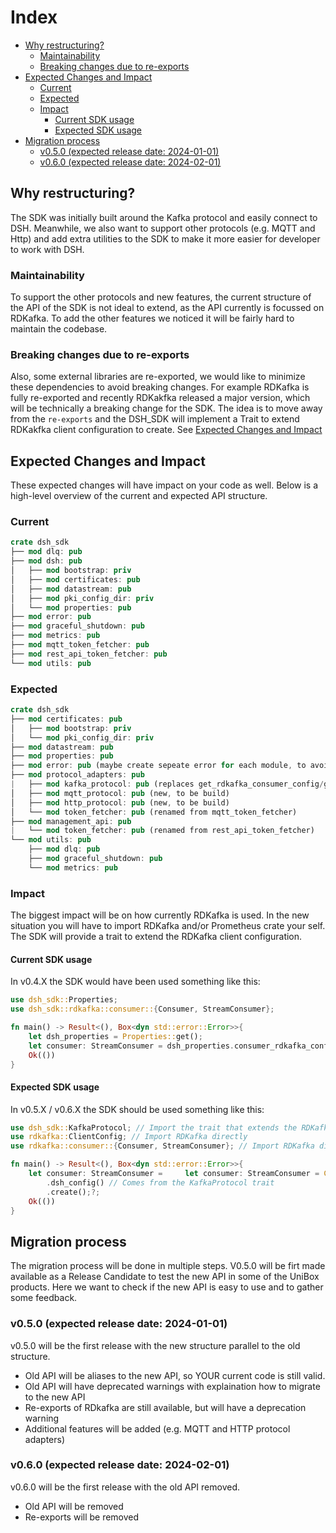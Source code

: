 # Index
- [Why restructuring?](#why-restructuring)
    - [Maintainability](#maintainability)
    - [Breaking changes due to re-exports](#breaking-changes-due-to-re-exports)
- [Expected Changes and Impact](#expected-changes-and-impact)
    - [Current](#current)
    - [Expected](#expected)
    - [Impact](#impact)
        - [Current SDK usage](#current-sdk-usage)
        - [Expected SDK usage](#expected-sdk-usage)
- [Migration process](#migration-process)
    - [v0.5.0 (expected release date: 2024-01-01)](#v050-expected-release-date-2024-01-01)
    - [v0.6.0 (expected release date: 2024-02-01)](#v060-expected-release-date-2024-02-01)

## Why restructuring?
The SDK was initially built around the Kafka protocol and easily connect to DSH. Meanwhile, we also want to support other protocols (e.g. MQTT and Http) and add extra utilities to the SDK to make it more easier for developer to work with DSH. 

### Maintainability
To support the other protocols and new features, the current structure of the API of the SDK is not ideal to extend, as the API currently is focussed on RDKafka. To add the other features we noticed it will be fairly hard to maintain the codebase.

### Breaking changes due to re-exports
Also, some external libraries are re-exported, we would like to minimize these dependencies to avoid breaking changes. For example RDKafka is fully re-exported and recently RDKakfka released a major version, which will be technically a breaking change for the SDK. The idea is to move away from the `re-exports` and the DSH_SDK will implement a Trait to extend RDKakfka client configuration to create. See [Expected Changes and Impact](#expected-changes-and-impact)

## Expected Changes and Impact
These expected changes will have impact on your code as well. Below is a high-level overview of the current and expected API structure.

### Current

```rust
crate dsh_sdk
├── mod dlq: pub
├── mod dsh: pub
│   ├── mod bootstrap: priv
│   ├── mod certificates: pub
│   ├── mod datastream: pub
│   ├── mod pki_config_dir: priv
│   └── mod properties: pub
├── mod error: pub
├── mod graceful_shutdown: pub
├── mod metrics: pub
├── mod mqtt_token_fetcher: pub
├── mod rest_api_token_fetcher: pub
└── mod utils: pub
```

### Expected

```rust
crate dsh_sdk
├── mod certificates: pub
│   ├── mod bootstrap: priv
│   └── mod pki_config_dir: priv
├── mod datastream: pub
├── mod properties: pub 
├── mod error: pub (maybe create sepeate error for each module, to avoid mess with cfg feautres flags)
├── mod protocol_adapters: pub
|   ├── mod kafka_protocol: pub (replaces get_rdkafka_consumer_config/get_rdkafka_producer_config from properties struct, and  will be a trait that extends the RDKafka config)
│   ├── mod mqtt_protocol: pub (new, to be build)
│   ├── mod http_protocol: pub (new, to be build)
│   └── mod token_fetcher: pub (renamed from mqtt_token_fetcher)
├── mod management_api: pub
|   └── mod token_fetcher: pub (renamed from rest_api_token_fetcher)
└── mod utils: pub 
    ├── mod dlq: pub
    ├── mod graceful_shutdown: pub
    └── mod metrics: pub
```

### Impact
The biggest impact will be on how currently RDKafka is used. In the new situation you will have to import RDKafka and/or Prometheus crate your self. The SDK will provide a trait to extend the RDKafka client configuration. 

#### Current SDK usage
In v0.4.X the SDK would have been used something like this:
```rust
use dsh_sdk::Properties;
use dsh_sdk::rdkafka::consumer::{Consumer, StreamConsumer};

fn main() -> Result<(), Box<dyn std::error::Error>>{
    let dsh_properties = Properties::get();
    let consumer: StreamConsumer = dsh_properties.consumer_rdkafka_config().create()?;
    Ok(())
}
```

#### Expected SDK usage
In v0.5.X / v0.6.X the SDK should be used something like this:
```rust
use dsh_sdk::KafkaProtocol; // Import the trait that extends the RDKafka ClientConfig
use rdkafka::ClientConfig; // Import RDKafka directly
use rdkafka::consumer::{Consumer, StreamConsumer}; // Import RDKafka directly

fn main() -> Result<(), Box<dyn std::error::Error>>{
    let consumer: StreamConsumer =     let consumer: StreamConsumer = ClientConfig::new()
        .dsh_config() // Comes from the KafkaProtocol trait
        .create();?;
    Ok(())
}
```

## Migration process
The migration process will be done in multiple steps. V0.5.0 will be firt made available as a Release Candidate to test the new API in some of the UniBox products. Here we want to check if the new API is easy to use and to gather some feedback.

### v0.5.0 (expected release date: 2024-01-01)
v0.5.0 will be the first release with the new structure parallel to the old structure. 
- Old API will be aliases to the new API, so YOUR current code is still valid.
- Old API will have deprecated warnings with explaination how to migrate to the new API
- Re-exports of RDkafka are still available, but will have a deprecation warning
- Additional features will be added (e.g. MQTT and HTTP protocol adapters)

### v0.6.0 (expected release date: 2024-02-01)
v0.6.0 will be the first release with the old API removed.
- Old API will be removed
- Re-exports will be removed
    